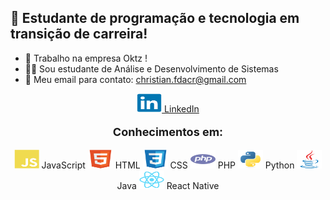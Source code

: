## 👋 Estudante de programação e tecnologia em transição de carreira!
- 💼 Trabalho na empresa Oktz !
- 👨‍💻 Sou estudante de Análise e Desenvolvimento de Sistemas
- 📧 Meu email para contato: christian.fdacr@gmail.com

<div align="center">
  <a href="https://www.linkedin.com/in/christianreisdev">
    <img alt="LinkedIn" height="30" width="40" src="https://raw.githubusercontent.com/devicons/devicon/master/icons/linkedin/linkedin-original.svg"> LinkedIn
  </a>
</div>

<div align="center">
  <p style="font-size: 18px; font-weight: bold;">Conhecimentos em:</p>
  <img alt="chris-Js" height="30" width="40" src="https://raw.githubusercontent.com/devicons/devicon/master/icons/javascript/javascript-plain.svg"> JavaScript
  <img alt="chris-HTML" height="30" width="40" src="https://raw.githubusercontent.com/devicons/devicon/master/icons/html5/html5-original.svg"> HTML
  <img alt="chris-CSS" height="30" width="40" src="https://raw.githubusercontent.com/devicons/devicon/master/icons/css3/css3-original.svg"> CSS
  <img alt="chris-PHP" height="30" width="40" src="https://raw.githubusercontent.com/devicons/devicon/master/icons/php/php-plain.svg"> PHP
  <img alt="chris-Python" height="30" width="40" src="https://raw.githubusercontent.com/devicons/devicon/master/icons/python/python-original.svg"> Python
  <img alt="chris-Java" height="30" width="40" src="https://raw.githubusercontent.com/devicons/devicon/master/icons/java/java-original.svg"> Java
  <img alt="chris-ReactNative" height="30" width="40" src="https://raw.githubusercontent.com/devicons/devicon/master/icons/react/react-original.svg"> React Native
</div>
